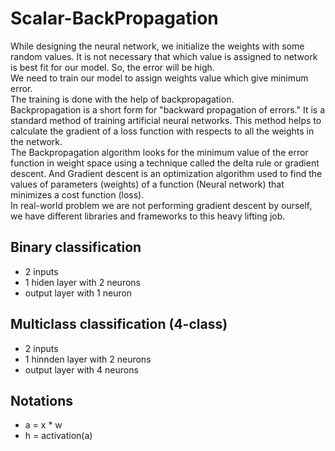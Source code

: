 # Scalar-BackPropagation
While designing the neural network, we initialize the weights with some random values. It is not necessary that which value is assigned to network is best fit for our model. So, the error will be high.\
We need to train our model to assign weights value which give minimum error.\
The training is done with the help of backpropagation.\
Backpropagation is a short form for "backward propagation of errors." It is a standard method of training artificial neural networks. This method helps to calculate the gradient of a loss function with respects to all the weights in the network.\
The Backpropagation algorithm looks for the minimum value of the error function in weight space using a technique called the delta rule or gradient descent. And Gradient descent is an optimization algorithm used to find the values of parameters (weights) of a function (Neural network) that minimizes a cost function (loss).\
In real-world problem we are not performing gradient descent by ourself, we have different libraries and frameworks to this heavy lifting job.


## Binary classification ##
* 2 inputs
* 1 hiden layer with 2 neurons
* output layer with 1 neuron

## Multiclass classification (4-class) ##
* 2 inputs
* 1 hinnden layer with 2 neurons
* output layer with 4 neurons

## Notations ##
* a = x * w
* h = activation(a)

